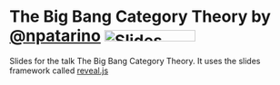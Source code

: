 # The Big Bang Category Theory by <a href="https://twitter.com/npatarino">@npatarino</a> <a href="https://npatarino.github.io/category-theory"><img src="https://npatarino.github.io/category-theory/assets/images/try-this.png" alt="Slides" width="160" height="20"></a>

Slides for the talk The Big Bang Category Theory. It uses the slides framework called <a href="https://github.com/hakimel/reveal.js/">reveal.js</a> 
